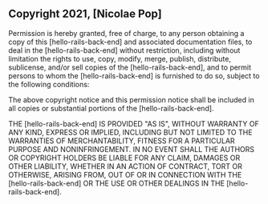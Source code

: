 ## Copyright 2021, [Nicolae Pop]

Permission is hereby granted, free of charge, to any person obtaining a copy of this [hello-rails-back-end] and associated documentation files, to deal in the [hello-rails-back-end] without restriction, including without limitation the rights to use, copy, modify, merge, publish, distribute, sublicense, and/or sell copies of the [hello-rails-back-end], and to permit persons to whom the [hello-rails-back-end] is furnished to do so, subject to the following conditions:

The above copyright notice and this permission notice shall be included in all copies or substantial portions of the [hello-rails-back-end].

THE [hello-rails-back-end] IS PROVIDED "AS IS", WITHOUT WARRANTY OF ANY KIND, EXPRESS OR IMPLIED, INCLUDING BUT NOT LIMITED TO THE WARRANTIES OF MERCHANTABILITY, FITNESS FOR A PARTICULAR PURPOSE AND NONINFRINGEMENT. IN NO EVENT SHALL THE AUTHORS OR COPYRIGHT HOLDERS BE LIABLE FOR ANY CLAIM, DAMAGES OR OTHER LIABILITY, WHETHER IN AN ACTION OF CONTRACT, TORT OR OTHERWISE, ARISING FROM, OUT OF OR IN CONNECTION WITH THE [hello-rails-back-end] OR THE USE OR OTHER DEALINGS IN THE [hello-rails-back-end].

